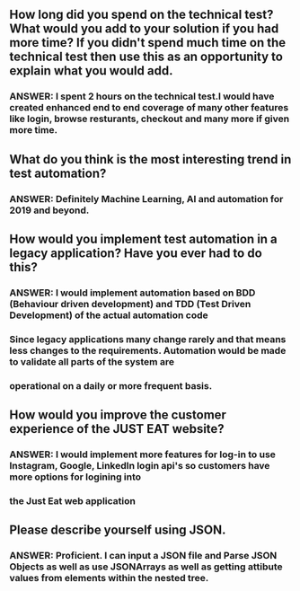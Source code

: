 ## How long did you spend on the technical test? What would you add to your solution if you had more time? If you didn't spend much time on the technical test then use this as an opportunity to explain what you would add.
### ANSWER: I spent 2 hours on the technical test.I would have created enhanced end to end coverage of many other features like login, browse resturants, checkout and many more if given more time.

## What do you think is the most interesting trend in test automation?
### ANSWER: Definitely Machine Learning, AI and automation for 2019 and beyond.

## How would you implement test automation in a legacy application? Have you ever had to do this?
### ANSWER: I would implement automation based on BDD (Behaviour driven development) and TDD (Test Driven Development) of the actual automation code
### Since legacy applications many change rarely and that means less changes to the requirements. Automation would be made to validate all parts of the system are 
### operational on a daily or more frequent basis.

## How would you improve the customer experience of the JUST EAT website?
### ANSWER: I would implement more features for log-in to use Instagram, Google, LinkedIn login api's so customers have more options for logining into
### the Just Eat web application

## Please describe yourself using JSON.
### ANSWER: Proficient.  I can input a JSON file and Parse JSON Objects as well as use JSONArrays as well as getting attibute values from elements within the nested tree.
